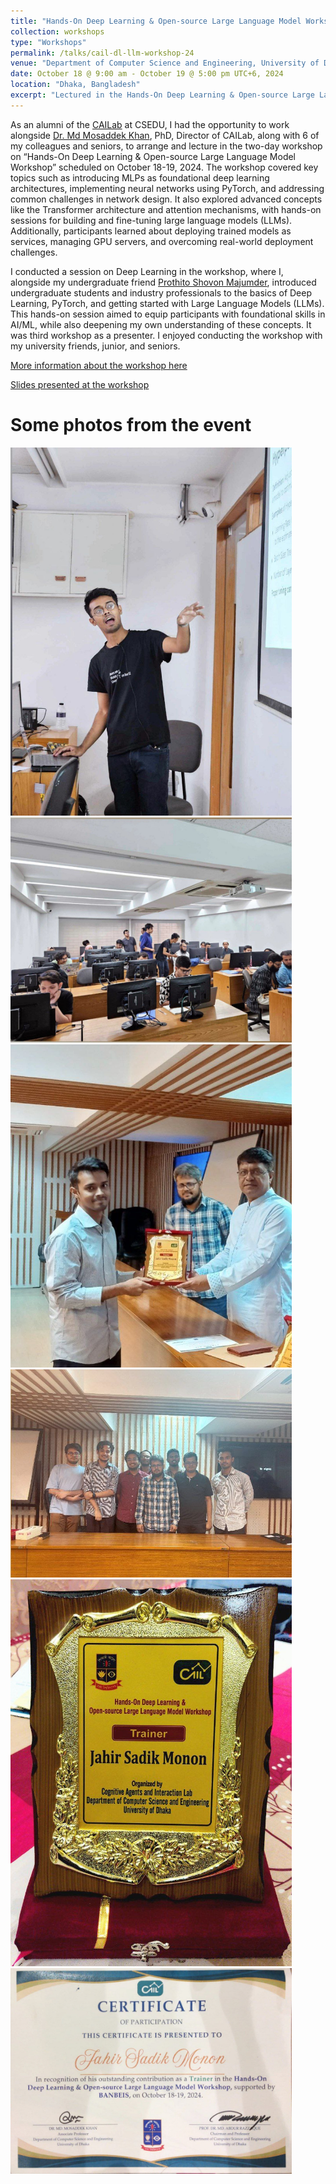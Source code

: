 ```yaml
---
title: "Hands-On Deep Learning & Open-source Large Language Model Workshop at CAILab, CSE, DU"
collection: workshops
type: "Workshops"
permalink: /talks/cail-dl-llm-workshop-24
venue: "Department of Computer Science and Engineering, University of Dhaka, Bangladesh"
date: October 18 @ 9:00 am - October 19 @ 5:00 pm UTC+6, 2024
location: "Dhaka, Bangladesh"
excerpt: "Lectured in the Hands-On Deep Learning & Open-source Large Language Model Workshop at CAILab, CSEDU."
---
```


As an alumni of the [CAILab](https://cognistorm.ai/) at CSEDU, I had the opportunity to work alongside [Dr. Md Mosaddek Khan](https://mmkhansajeeb.com/), PhD, Director of CAILab, along with 6 of my colleagues and seniors, to arrange and lecture in the two-day workshop on “Hands-On Deep Learning & Open-source Large Language Model Workshop” scheduled on October 18-19, 2024. The workshop covered key topics such as introducing MLPs as foundational deep learning architectures, implementing neural networks using PyTorch, and addressing common challenges in network design. It also explored advanced concepts like the Transformer architecture and attention mechanisms, with hands-on sessions for building and fine-tuning large language models (LLMs). Additionally, participants learned about deploying trained models as services, managing GPU servers, and overcoming real-world deployment challenges.

I conducted a session on Deep Learning in the workshop, where I, alongside my undergraduate friend [Prothito Shovon Majumder](https://prothitoshovon.github.io/), introduced undergraduate students and industry professionals to the basics of Deep Learning, PyTorch, and getting started with Large Language Models (LLMs). This hands-on session aimed to equip participants with foundational skills in AI/ML, while also deepening my own understanding of these concepts. It was third workshop as a presenter. I enjoyed conducting the workshop with my university friends, junior, and seniors.

[More information about the workshop here](https://cognistorm.ai/llm-workshop)

[Slides presented at the workshop](https://docs.google.com/presentation/d/1wR4QoBrS45KUEGONRlDq9AvhGI8RBaHAvg-u-XDu4FY/edit?usp=sharing)

Some photos from the event
======

<img src="/images/cail-dl-llm-workshop-24/cail-workshop-2.jpg" width="450">

<img src="/images/cail-dl-llm-workshop-24/cail-workshop-1.jpg" width="450">

<img src="/images/cail-dl-llm-workshop-24/cail-workshop-3.jpg" width="450">

<img src="/images/cail-dl-llm-workshop-24/cail-workshop-5.jpg" width="450">

<img src="/images/cail-dl-llm-workshop-24/cail-workshop-4.jpg" width="450">

<img src="/images/cail-dl-llm-workshop-24/cail-workshop-6.jpg" width="450">


